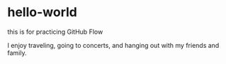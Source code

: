 # hello-world
this is for practicing GitHub Flow

I enjoy traveling, going to concerts, and hanging out with my friends and family.
